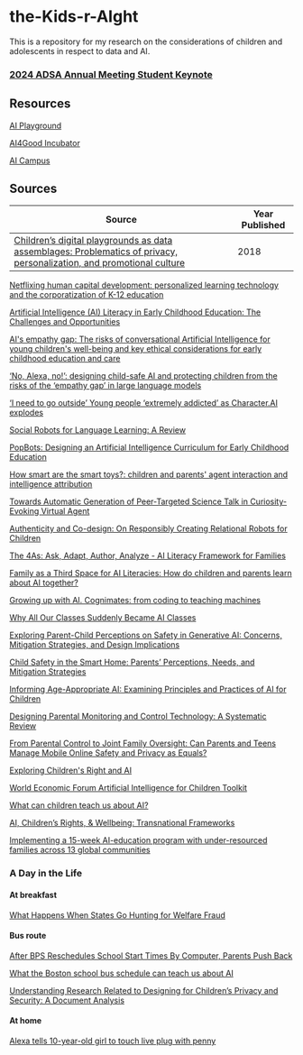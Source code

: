 # the-Kids-r-AIght
This is a repository for my research on the considerations of children and adolescents in respect to data and AI.

### [2024 ADSA Annual Meeting Student Keynote](https://youtu.be/hRybI5FjdDw?si=WGpXzgE4U4DFkE9f)

## Resources

[AI Playground](http://aiplayground.me/)

[AI4Good Incubator](https://www.teensinai.com/ai4good-incubator/)

[AI Campus](https://ki-campus.org/)

## Sources

|  Source  |  Year Published  |
|----------|------------------|
|  [Children’s digital playgrounds as data assemblages: Problematics of privacy, personalization, and promotional culture](https://journals.sagepub.com/doi/10.1177/2053951718805214)  |  2018  |

[Netflixing human capital development: personalized learning technology and the corporatization of K-12 education](https://www.tandfonline.com/doi/full/10.1080/02680939.2015.1132774)

[Artificial Intelligence (AI) Literacy in Early Childhood Education: The Challenges and Opportunities](https://www.sciencedirect.com/science/article/pii/S2666920X23000036)

[AI's empathy gap: The risks of conversational Artificial Intelligence for young children's well-being and key ethical considerations for early childhood education and care](https://journals.sagepub.com/doi/10.1177/14639491231206004)

[‘No, Alexa, no!’: designing child-safe AI and protecting children from the risks of the ‘empathy gap’ in large language models](https://doi.org/10.1080/17439884.2024.2367052)

[‘I need to go outside’ Young people ‘extremely addicted’ as Character.AI explodes](https://www.news.com.au/technology/online/internet/i-need-to-go-outside-young-people-extremely-addicted-as-characterai-explodes/news-story/5780991c61455c680f34b25d5847a341)

[Social Robots for Language Learning: A Review](https://journals.sagepub.com/doi/pdf/10.3102/0034654318821286)

[PopBots: Designing an Artificial Intelligence Curriculum for Early Childhood Education ](https://ojs.aaai.org/index.php/AAAI/article/view/5040)

[How smart are the smart toys?: children and parents' agent interaction and intelligence attribution](https://dl.acm.org/doi/10.1145/3202185.3202741)

[Towards Automatic Generation of Peer-Targeted Science Talk in Curiosity-Evoking Virtual Agent](https://dl.acm.org/doi/10.1145/3267851.3267894)

[Authenticity and Co-design: On Responsibly Creating Relational Robots for Children](https://wip.mitpress.mit.edu/pub/authenticity-and-co-design/release/1)

[The 4As: Ask, Adapt, Author, Analyze - AI Literacy Framework for Families](https://wip.mitpress.mit.edu/pub/the-4as/release/1)

[Family as a Third Space for AI Literacies: How do children and parents learn about AI together?](https://dl.acm.org/doi/abs/10.1145/3491102.3502031)

[Growing up with AI. Cognimates: from coding to teaching machines](https://www.media.mit.edu/publications/growing-up-with-ai/)

[Why All Our Classes Suddenly Became AI Classes](https://hbsp.harvard.edu/inspiring-minds/why-all-our-classes-suddenly-became-ai-classes?cid=email%7Cmarketo%7C2023-02-13-ai-in-the-classroom%7C20537180%7Cthemed-broadcast%7Cnon-ug%7Cvarious%7Cfeb2023&acctID=19482496&mkt_tok=ODU1LUFUWi0yOTQAAAGJ6aG_5j2fTfPtGS0kaafUQNVo9_im3RrfDp3PJY44jdhh8zeS4JeF37bwnMmQ2TAjHTd4nWY9NMTsAnNjlr9UAA-_UmAHhF31k3QaeN0kKtk)

[Exploring Parent-Child Perceptions on Safety in Generative AI: Concerns, Mitigation Strategies, and Design Implications](https://arxiv.org/pdf/2406.10461)

[Child Safety in the Smart Home: Parents’ Perceptions, Needs, and Mitigation Strategies](https://dl.acm.org/doi/pdf/10.1145/3479858)

[Informing Age-Appropriate AI: Examining Principles and Practices of AI for Children](https://www.researchgate.net/publication/360331424_Informing_Age-Appropriate_AI_Examining_Principles_and_Practices_of_AI_for_Children)

[Designing Parental Monitoring and Control Technology: A Systematic Review](https://web.lums.edu.pk/~mobin/publications/2021/parentalmonitoring-INTERACT21.pdf)

[From Parental Control to Joint Family Oversight: Can Parents and Teens Manage Mobile Online Safety and Privacy as Equals?](https://www.researchgate.net/publication/361809006_From_Parental_Control_to_Joint_Family_Oversight_Can_Parents_and_Teens_Manage_Mobile_Online_Safety_and_Privacy_as_Equals)

[Exploring Children's Right and AI](https://www.childrensparliament.org.uk/our-work/exploring-childrens-rights-and-ai/)

[World Economic Forum Artificial Intelligence for Children Toolkit](https://www3.weforum.org/docs/WEF_Artificial_Intelligence_for_Children_2022.pdf)

[What can children teach us about AI?](https://www.turing.ac.uk/blog/what-can-children-teach-us-about-ai)

[AI, Children’s Rights, & Wellbeing: Transnational Frameworks](https://www.turing.ac.uk/sites/default/files/2023-12/ai-childrens_rights-_wellbeing-transnational_frameworks_report.pdf)

[Implementing a 15-week AI-education program with under-resourced families across 13 global communities](https://www.researchgate.net/publication/343096901_Implementing_a_15-week_AI-education_program_with_under-resourced_families_across_13_global_communities)

### A Day in the Life

#### At breakfast

[What Happens When States Go Hunting for Welfare Fraud](https://stateline.org/2017/05/24/what-happens-when-states-go-hunting-for-welfare-fraud/)

#### Bus route

[After BPS Reschedules School Start Times By Computer, Parents Push Back](https://www.wbur.org/news/2017/12/09/bps-reschedules-start-times-parents-push-back)

[What the Boston school bus schedule can teach us about AI](https://www.media.mit.edu/articles/what-the-boston-school-bus-schedule-can-teach-us-about-ai/)

[Understanding Research Related to Designing for Children’s Privacy and Security: A Document Analysis](https://dl.acm.org/doi/pdf/10.1145/3585088.3589375)

#### At home

[Alexa tells 10-year-old girl to touch live plug with penny](https://www.bbc.com/news/technology-59810383)

